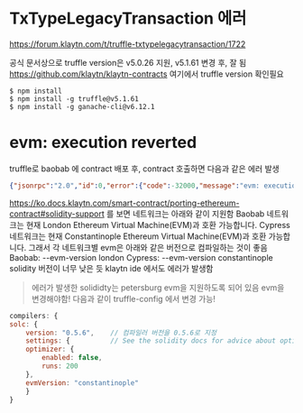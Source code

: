 
# TxTypeLegacyTransaction 에러
https://forum.klaytn.com/t/truffle-txtypelegacytransaction/1722

공식 문서상으로 truffle version은 v5.0.26 지원, v5.1.61 
변경 후, 잘 됨
https://github.com/klaytn/klaytn-contracts 여기에서 truffle version 확인필요
```shell
$ npm install
$ npm install -g truffle@v5.1.61
$ npm install -g ganache-cli@v6.12.1
```


# evm: execution reverted 
truffle로 baobab 에 contract 배포 후, contract 호출하면 다음과 같은 에러 발생
```json
{"jsonrpc":"2.0","id":0,"error":{"code":-32000,"message":"evm: execution reverted"}}
```
https://ko.docs.klaytn.com/smart-contract/porting-ethereum-contract#solidity-support
를 보면 네트워크는 아래와 같이 지원함
Baobab 네트워크는 현재 London Ethereum Virtual Machine(EVM)과 호환 가능합니다.
Cypress 네트워크는 현재 Constantinople Ethereum Virtual Machine(EVM)과 호환 가능합니다.
그래서 각 네트워크별 evm은 아래와 같은 버전으로 컴파일하는 것이 좋음
Baobab: --evm-version london
Cypress: --evm-version constantinople
solidity 버전이 너무 낮은 듯 klaytn ide 에서도 에러가 발생함
> 에러가 발생한 solididty는 petersburg evm을 지원하도록 되어 있음 evm을 변경해야함!
다음과 같이 truffle-config 에서 변경 가능!
```js
compilers: {
solc: {
    version: "0.5.6",    // 컴파일러 버전을 0.5.6로 지정
    settings: {          // See the solidity docs for advice about optimization and evmVersion
    optimizer: {
        enabled: false,
        runs: 200
    },
    evmVersion: "constantinople"
    }
}
```